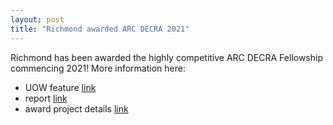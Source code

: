 ```yaml
---
layout: post
title: "Richmond awarded ARC DECRA 2021"
---
```


Richmond has been awarded the highly competitive ARC DECRA Fellowship commencing 2021! 
More information here:
* UOW feature [link](https://www.uow.edu.au/media/2020/early-career-researchers-awarded-26m-in-arc-funding.php)
* report [link](https://www.arc.gov.au/grants/grant-outcomes/selection-outcome-reports/selection-report-discovery-early-career-researcher-award-2021)
* award project details [link](https://rms.arc.gov.au/RMS/Report/Download/Report/a3f6be6e-33f7-4fb5-98a6-7526aaa184cf/219)

